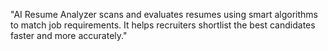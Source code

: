 "AI Resume Analyzer scans and evaluates resumes using smart algorithms to match job requirements. It helps recruiters shortlist the best candidates faster and more accurately."
